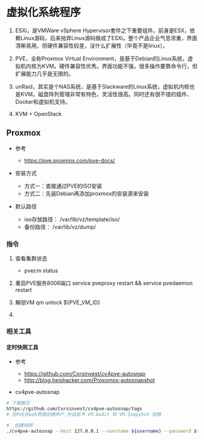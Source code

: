 # 虚拟化系统程序

1. ESXi，是VMWare vSphere Hypervisor套件之下重要组件。前身是ESX，依赖Linux源码，后来抛弃Linux源码做成了ESXi。整个产品企业气息浓重，界面清晰易用，但硬件兼容性较差，没什么扩展性（毕竟不是linux）。

2. PVE，全称Proxmox Virtual Environment，是基于Debian的Linux系统，虚拟机内核为KVM。硬件兼容性优秀。界面功能不强，很多操作要靠命令行，但扩展能力几乎是无限的。

3. unRaid，其实是个NAS系统，是基于Slackware的Linux系统，虚拟机内核也是KVM。磁盘阵列管理非常有特色，灵活性很高。同时还有很不错的插件、Docker和虚拟机支持。

4. KVM + OpenStack

## Proxmox
- 参考
    - https://pve.proxmox.com/pve-docs/

- 安装方式
    - 方式一：直接通过PVE的ISO安装
    - 方式二：先装Debian再添加proxmox的安装源来安装

- 默认路径
    - iso存放路径： /var/lib/vz/template/iso/
    - 备份路径： /var/lib/vz/dump/

### 指令
1. 查看集群状态
    - pvecm status
2. 重启PVE服务8006端口
service pveproxy restart && service pvedaemon restart

3. 解锁VM
qm unlock ${PVE_VM_ID}

4. 


### 相关工具
#### 定时快照工具
- 参考
    - https://github.com/Corsinvest/cv4pve-autosnap
    - http://blog.heishacker.com/Proxomox-autosnapshot

- cv4pve-autosnap
```bash
# 下载解压
https://github.com/Corsinvest/cv4pve-autosnap/tags
# 在PVE的web界面创建用户,并且给予 VM.Audit 和 VM.Snapshot 权限

#  创建快照
./cv4pve-autosnap --host 127.0.0.1 --username ${username} --password ${password} --vmid ${vmid} snap --label 'daily' --keep=7 --state

```
